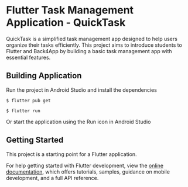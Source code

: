 # Flutter Task Management Application - QuickTask

QuickTask is a simplified task management app designed to help users organize their tasks efficiently.
This project aims to introduce students to Flutter and Back4App by building a basic task management app with essential features.

## Building Application

Run the project in Android Studio and install the dependencies
```console
$ flutter pub get
```
```console
$ flutter run
```

Or start the application using the Run icon in Android Studio 

## Getting Started

This project is a starting point for a Flutter application.

For help getting started with Flutter development, view the
[online documentation](https://docs.flutter.dev/), which offers tutorials,
samples, guidance on mobile development, and a full API reference.
